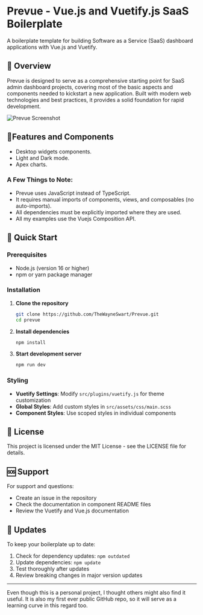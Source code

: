# Prevue - Vue.js and Vuetify.js SaaS Boilerplate

A boilerplate template for building Software as a Service (SaaS) dashboard applications with Vue.js and Vuetify.

## 🎯 Overview

Prevue is designed to serve as a comprehensive starting point for SaaS admin dashboard projects, covering most of the basic aspects and components needed to kickstart a new application. Built with modern web technologies and best practices, it provides a solid foundation for rapid development.

![Prevue Screenshot](https://i.imgur.com/nhs1dpQ.png)

## 🚩Features and Components
- Desktop widgets components.
- Light and Dark mode.
- Apex charts.

### A Few Things to Note:
- Prevue uses JavaScript instead of TypeScript.
- It requires manual imports of components, views, and composables (no auto-imports).
- All dependencies must be explicitly imported where they are used.
- All my examples use the Vuejs Composition API.

## 🚀 Quick Start

### Prerequisites
- Node.js (version 16 or higher)
- npm or yarn package manager

### Installation

1. **Clone the repository**
   ```bash
   git clone https://github.com/TheWayneSwart/Prevue.git
   cd prevue
   ```

2. **Install dependencies**
   ```bash
   npm install
   ```

3. **Start development server**
   ```bash
   npm run dev
   ```

### Styling
- **Vuetify Settings**: Modify `src/plugins/vuetify.js` for theme customization
- **Global Styles**: Add custom styles in `src/assets/css/main.scss`
- **Component Styles**: Use scoped styles in individual components

## 📄 License

This project is licensed under the MIT License - see the LICENSE file for details.

## 🆘 Support

For support and questions:
- Create an issue in the repository
- Check the documentation in component README files
- Review the Vuetify and Vue.js documentation

## 🔄 Updates

To keep your boilerplate up to date:
1. Check for dependency updates: `npm outdated`
2. Update dependencies: `npm update`
3. Test thoroughly after updates
4. Review breaking changes in major version updates

---

Even though this is a personal project, I thought others might also find it useful. It is also my first ever public GitHub repo, so it will serve as a learning curve in this regard too.